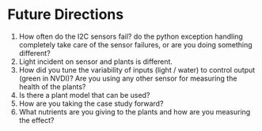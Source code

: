 # Future Directions

1. How often do the I2C sensors fail? do the python exception handling completely take care of the sensor failures, or are you doing something different?
2. Light incident on sensor and plants is different.
3. How did you tune the variability of inputs (light / water) to control output (green in NVDI)? Are you using any other sensor for measuring the health of the plants?
4. Is there a plant model that can be used?
5. How are you taking the case study forward?
6. What nutrients are you giving to the plants and how are you measuring the effect?

